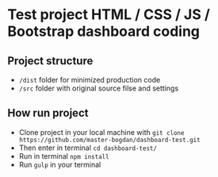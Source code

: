 # Test project HTML / CSS / JS / Bootstrap dashboard coding  

## Project structure
- `/dist` folder for minimized production code
- `/src` folder with original source filse and settings
## How run project
- Clone project in your local machine with `git clone https://github.com/master-bogdan/dashboard-test.git`
- Then enter in terminal `cd dashboard-test/`
- Run in terminal `npm install`
- Run `gulp` in your terminal

